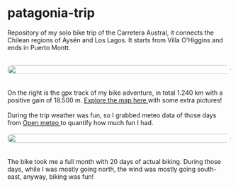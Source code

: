 # patagonia-trip

Repository of my solo bike trip of the Carretera Austral, it connects the Chilean regions of Aysén and Los Lagos. It starts from Villa O'Higgins and ends in Puerto Montt.
<br><br>
<div style="display: flex; justify-content: center;">
  <img src="https://github.com/user-attachments/assets/9905ee4b-1a54-4562-8038-e2d5c2196f86" width="100%" style="border-radius: 40px;"/>
</div>
<br><br>
On the right is the gpx track of my bike adventure, in total 1.240 km with a positive gain of 18.500 m.
<a href="https://filippo1993.github.io/garmin-myruns/gps_trip.html" target="_blank">Explore the map here </a> with some extra pictures!
<br><br>
During the trip weather was fun, so I grabbed meteo data of those days from <a href="https://open-meteo.com" target="_blank">Open meteo </a> to quantify how much fun I had.
<br><br>
<div style="display: flex; justify-content: center;">
  <img src="https://github.com/user-attachments/assets/c5efeb79-40cd-4856-8cf1-732b98a81494" width="100%" style="border-radius: 40px;"/>
</div>
<br><br>
The bike took me a full month with 20 days of actual biking. During those days, while I was mostly going north, the wind was mostly going south-east, anyway, biking was fun!



